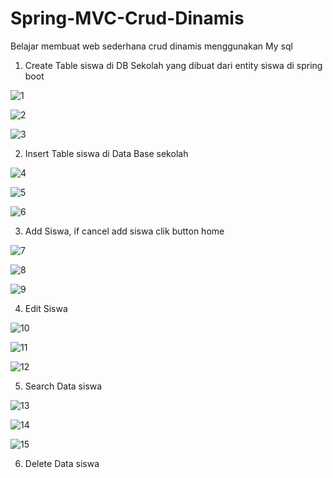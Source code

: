 # Spring-MVC-Crud-Dinamis
Belajar membuat web sederhana crud dinamis menggunakan My sql

1.  Create Table siswa di DB Sekolah yang dibuat dari entity siswa di spring boot

![1](https://user-images.githubusercontent.com/52363455/221920347-a84482da-111c-4217-a075-b0301567ae8b.png)

![2](https://user-images.githubusercontent.com/52363455/221920493-54929f51-bc66-4b9b-ada0-7817615bdb67.png)

![3](https://user-images.githubusercontent.com/52363455/221920794-9ef63644-f9f0-4a5d-b9b1-ca101a221f33.png)

2. Insert Table siswa di Data Base sekolah

![4](https://user-images.githubusercontent.com/52363455/221935690-576a1bd8-b28a-48e2-b70f-823442202e73.png)

![5](https://user-images.githubusercontent.com/52363455/221935714-b3cd127f-a0be-4f51-b722-ce322cedb4ca.png)

![6](https://user-images.githubusercontent.com/52363455/221935729-79cf0bae-e797-4482-95c2-21d2b504e1aa.png)

3. Add Siswa, if cancel add siswa clik button home

![7](https://user-images.githubusercontent.com/52363455/221938466-5d5d0d94-e0e1-4c1e-a272-32481de2f177.png)

![8](https://user-images.githubusercontent.com/52363455/221938513-e4f8ad40-aa84-4991-94f5-66f93735002f.png)

![9](https://user-images.githubusercontent.com/52363455/221938534-ab14f25b-b162-46a4-9bf3-eab4fcf8619b.png)

4. Edit Siswa

![10](https://user-images.githubusercontent.com/52363455/221940196-ece102f2-b60f-43ab-b01a-f41e90a6c3ec.png)

![11](https://user-images.githubusercontent.com/52363455/221940215-3da04abc-dd57-47c9-9393-d8c467834bc0.png)

![12](https://user-images.githubusercontent.com/52363455/221940225-0e9b40b2-9499-45f0-b7ea-b23269478dc5.png)

5. Search Data siswa

![13](https://user-images.githubusercontent.com/52363455/221941421-06172003-e293-4c16-a97f-2f1e0ffa7962.png)

![14](https://user-images.githubusercontent.com/52363455/221941434-141c999c-20a9-4cae-951b-e36e8964bef0.png)

![15](https://user-images.githubusercontent.com/52363455/221941444-be0f5fb5-4f77-4689-8f57-1adf0c6b976c.png)

6. Delete Data siswa

